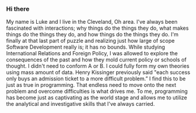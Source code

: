 ### Hi there 

My name is Luke and I live in the Cleveland, Oh area.
I've always been fascinated with interactions; why things do the things they do, what makes things do the things they do, and how things do the things they do. I'm finally at that last part of puzzle and realizing just how large of scope Software Development really is; it has no bounds. 
While studying International Relations and Foreign Policy, I was allowed to explore the consequences of the past and how they mold current policy or schools of thought. I didn't need to conform A or B. I could fully form my own theories using mass amount of data. Henry Kissinger previously said "each success only buys an admission ticket to a more difficult problem.” I find this to be just as true in programming. That endless need to move onto the next problem and overcome difficulties is what drives me.
To me, programming has become just as captivating as the world stage and allows me to utilize the analytical and investigative skills that I've always carried.
<!--
**llabuda/llabuda** is a ✨ _special_ ✨ repository because its `README.md` (this file) appears on your GitHub profile.

Here are some ideas to get you started:

- 🔭 I’m currently working on ...
- 🌱 I’m currently learning ...
- 👯 I’m looking to collaborate on ...
- 🤔 I’m looking for help with ...
- 💬 Ask me about ...
- 📫 How to reach me: ...
- 😄 Pronouns: ...
- ⚡ Fun fact: ...
-->
